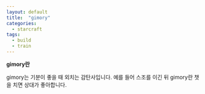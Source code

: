 ```yaml
---
layout: default
title:  "gimory"
categories:
  - starcraft
tags:
  - build
  - train
---
```



**gimory란**

gimory는 기분이 좋을 때 외치는 감탄사입니다.
예를 들어 스조를 이긴 뒤 gimory란 챗을 치면 상대가 좋아합니다.
